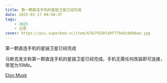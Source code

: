 ```yaml
---
title: 第一颗直连手机的星链卫星已经完成
date: 2025-02-17 08:50:37
tags: 
    - 2025
    - 记录
cover: https://pic.superbed.cc/item/67b2f838fa9f77b4dc06b9ae.jpg
---
```



第一颗直连手机的星链卫星已经完成

马斯克发文称第一颗直连手机的星链卫星已经完成。手机无需任何改装即可连接，带宽为10Mb。

[Elon Musk](https://x.com/elonmusk/status/1864571206004838425?s=46)
